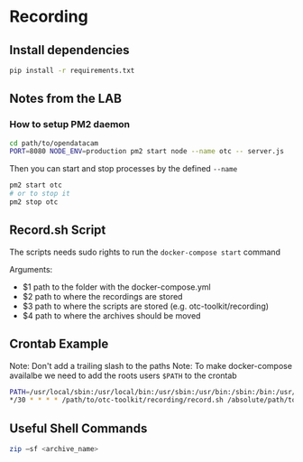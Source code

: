 # Recording

## Install dependencies

```bash
pip install -r requirements.txt
```

## Notes from the LAB

### How to setup PM2 daemon

```bash
cd path/to/opendatacam
PORT=8080 NODE_ENV=production pm2 start node --name otc -- server.js
```
Then you can start and stop processes by the defined `--name`

```bash
pm2 start otc
# or to stop it
pm2 stop otc

```

## Record.sh Script

The scripts needs sudo rights to run the `docker-compose start` command

Arguments:

- $1 path to the folder with the docker-compose.yml
- $2 path to where the recordings are stored
- $3 path to where the scripts are stored (e.g. otc-toolkit/recording)
- $4 path to where the archives should be moved

## Crontab Example

Note: Don't add a trailing slash to the paths
Note: To make docker-compose availalbe we need to add the roots users `$PATH` to the crontab

```bash
PATH=/usr/local/sbin:/usr/local/bin:/usr/sbin:/usr/bin:/sbin:/bin:/usr/games:/usr/local/games
*/30 * * * * /path/to/otc-toolkit/recording/record.sh /absolute/path/to/the/folder/of/docker-compose-yml /absolute/path/where/the/recordings/should/be/stored /absolute/path/where/the/scripts/of/otc-toolkit/recording/is /absolute/path/where/the/archives/should/be/moved/to/at/the/end > /path/to/where/you/want/the/logs/cron.log 2>&1
```


## Useful Shell Commands

```bash
zip –sf <archive_name>
```
